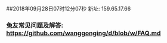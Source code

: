 ##2018年09月28日07时12分07秒 新址: 159.65.17.66
### 兔友常见问题及解答: https://github.com/wanggonging/d/blob/w/FAQ.md
